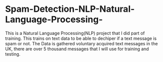 # Spam-Detection-NLP-Natural-Language-Processing-
This is a Natural Language Processing(NLP) project that I did part of training. This trains on text data to be able to dechiper if a text message is spam or not. The Data is gathered voluntary acquired text messages in the UK, there are over 5 thousand messages that I will use for training and testing.
